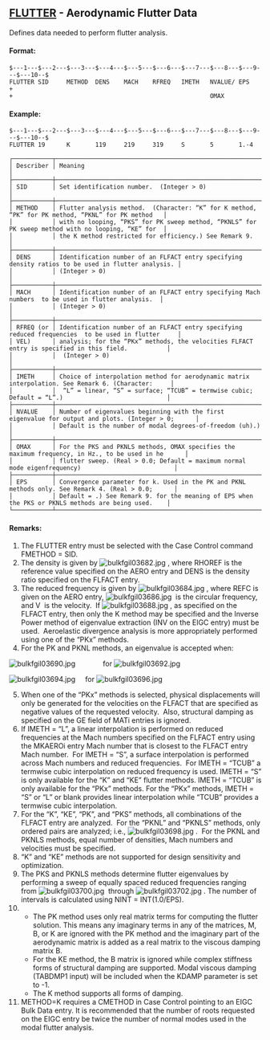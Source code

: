 ## [FLUTTER](https://help.hexagonmi.com/bundle/MSC_Nastran_2022.4/page/Nastran_Combined_Book/qrg/bulkfgil/TOC.FLUTTER.xhtml) - Aerodynamic Flutter Data

Defines data needed to perform flutter analysis.

#### Format:

```nastran
$---1---$---2---$---3---$---4---$---5---$---6---$---7---$---8---$---9---$---10--$
FLUTTER SID     METHOD  DENS    MACH    RFREQ   IMETH   NVALUE/ EPS     +       
+                                                       OMAX                    
```

#### Example:

```nastran
$---1---$---2---$---3---$---4---$---5---$---6---$---7---$---8---$---9---$---10--$
FLUTTER 19      K       119     219     319     S       5       1.-4            
```

```text
┌───────────┬────────────────────────────────────────────────────────────────────────────────────────────────────┐
│ Describer │ Meaning                                                                                            │
├───────────┼────────────────────────────────────────────────────────────────────────────────────────────────────┤
│ SID       │ Set identification number.  (Integer > 0)                                                          │
├───────────┼────────────────────────────────────────────────────────────────────────────────────────────────────┤
│ METHOD    │ Flutter analysis method.  (Character: “K” for K method, “PK” for PK method, “PKNL” for PK method   │
│           │ with no looping, “PKS” for PK sweep method, “PKNLS” for PK sweep method with no looping, “KE” for  │
│           │ the K method restricted for efficiency.) See Remark 9.                                             │
├───────────┼────────────────────────────────────────────────────────────────────────────────────────────────────┤
│ DENS      │ Identification number of an FLFACT entry specifying density ratios to be used in flutter analysis. │
│           │ (Integer > 0)                                                                                      │
├───────────┼────────────────────────────────────────────────────────────────────────────────────────────────────┤
│ MACH      │ Identification number of an FLFACT entry specifying Mach numbers  to be used in flutter analysis.  │
│           │ (Integer > 0)                                                                                      │
├───────────┼────────────────────────────────────────────────────────────────────────────────────────────────────┤
│ RFREQ (or │ Identification number of an FLFACT entry specifying reduced frequencies  to be used in flutter     │
│ VEL)      │ analysis; for the “PKx” methods, the velocities FLFACT entry is specified in this field.           │
│           │  (Integer > 0)                                                                                     │
├───────────┼────────────────────────────────────────────────────────────────────────────────────────────────────┤
│ IMETH     │ Choice of interpolation method for aerodynamic matrix interpolation. See Remark 6. (Character:     │
│           │  “L” = linear, “S” = surface; “TCUB” = termwise cubic; Default = “L”.)                             │
├───────────┼────────────────────────────────────────────────────────────────────────────────────────────────────┤
│ NVALUE    │ Number of eigenvalues beginning with the first eigenvalue for output and plots. (Integer > 0;      │
│           │ Default is the number of modal degrees-of-freedom (uh).)                                           │
├───────────┼────────────────────────────────────────────────────────────────────────────────────────────────────┤
│ OMAX      │ For the PKS and PKNLS methods, OMAX specifies the maximum frequency, in Hz., to be used in he      │
│           │ flutter sweep. (Real > 0.0; Default = maximum normal mode eigenfrequency)                          │
├───────────┼────────────────────────────────────────────────────────────────────────────────────────────────────┤
│ EPS       │ Convergence parameter for k. Used in the PK and PKNL methods only. See Remark 4. (Real > 0.0;      │
│           │ Default = .) See Remark 9. for the meaning of EPS when the PKS or PKNLS methods are being used.    │
└───────────┴────────────────────────────────────────────────────────────────────────────────────────────────────┘
```

#### Remarks:

1. The FLUTTER entry must be selected with the Case Control command FMETHOD = SID.
2. The density is given by  ![bulkfgil03682.jpg](https://help-be.hexagonmi.com/bundle/MSC_Nastran_2022.4/page/Nastran_Combined_Book/qrg/bulkfgil/../../../assets/bulkfgil03682.jpg?_LANG=enus) , where RHOREF is the reference value specified on the AERO entry and DENS is the density ratio specified on the FLFACT entry.
3. The reduced frequency is given by  ![bulkfgil03684.jpg](https://help-be.hexagonmi.com/bundle/MSC_Nastran_2022.4/page/Nastran_Combined_Book/qrg/bulkfgil/../../../assets/bulkfgil03684.jpg?_LANG=enus) , where REFC is given on the AERO entry,  ![bulkfgil03686.jpg](https://help-be.hexagonmi.com/bundle/MSC_Nastran_2022.4/page/Nastran_Combined_Book/qrg/bulkfgil/../../../assets/bulkfgil03686.jpg?_LANG=enus)  is the circular frequency, and  V  is the velocity.  If  ![bulkfgil03688.jpg](https://help-be.hexagonmi.com/bundle/MSC_Nastran_2022.4/page/Nastran_Combined_Book/qrg/bulkfgil/../../../assets/bulkfgil03688.jpg?_LANG=enus) , as specified on the FLFACT entry, then only the K method may be specified and the Inverse Power method of eigenvalue extraction (INV on the EIGC entry) must be used.  Aeroelastic divergence analysis is more appropriately performed using one of the “PKx” methods.
4. For the PK and PKNL methods, an eigenvalue is accepted when:

![bulkfgil03690.jpg](https://help-be.hexagonmi.com/bundle/MSC_Nastran_2022.4/page/Nastran_Combined_Book/qrg/bulkfgil/../../../assets/bulkfgil03690.jpg?_LANG=enus)              for  ![bulkfgil03692.jpg](https://help-be.hexagonmi.com/bundle/MSC_Nastran_2022.4/page/Nastran_Combined_Book/qrg/bulkfgil/../../../assets/bulkfgil03692.jpg?_LANG=enus)

![bulkfgil03694.jpg](https://help-be.hexagonmi.com/bundle/MSC_Nastran_2022.4/page/Nastran_Combined_Book/qrg/bulkfgil/../../../assets/bulkfgil03694.jpg?_LANG=enus)     for  ![bulkfgil03696.jpg](https://help-be.hexagonmi.com/bundle/MSC_Nastran_2022.4/page/Nastran_Combined_Book/qrg/bulkfgil/../../../assets/bulkfgil03696.jpg?_LANG=enus)

5. When one of the “PKx” methods is selected, physical displacements will only be generated for the velocities on the FLFACT that are specified as negative values of the requested velocity.  Also, structural damping as specified on the GE field of MATi entries is ignored.
6. If IMETH = “L”, a linear interpolation is performed on reduced frequencies at the Mach numbers specified on the FLFACT entry using the MKAEROi entry Mach number that is closest to the FLFACT entry Mach number.  For IMETH = “S”, a surface interpolation is performed across Mach numbers and reduced frequencies.  For IMETH = “TCUB” a termwise cubic interpolation on reduced frequency is used. IMETH = “S” is only available for the “K” and “KE” flutter methods. IMETH = “TCUB” is only available for the “PKx” methods. For the “PKx” methods, IMETH = “S” or “L” or blank provides linear interpolation while “TCUB” provides a termwise cubic interpolation.
7. For the “K”, “KE”, “PK”, and “PKS” methods, all combinations of the FLFACT entry are analyzed.  For the “PKNL” and “PKNLS” methods, only ordered pairs are analyzed; i.e.,  ![bulkfgil03698.jpg](https://help-be.hexagonmi.com/bundle/MSC_Nastran_2022.4/page/Nastran_Combined_Book/qrg/bulkfgil/../../../assets/bulkfgil03698.jpg?_LANG=enus) .  For the PKNL and PKNLS methods, equal number of densities, Mach numbers and velocities must be specified.
8. “K” and “KE” methods are not supported for design sensitivity and optimization.
9. The PKS and PKNLS methods determine flutter eigenvalues by performing a sweep of equally spaced reduced frequencies ranging from  ![bulkfgil03700.jpg](https://help-be.hexagonmi.com/bundle/MSC_Nastran_2022.4/page/Nastran_Combined_Book/qrg/bulkfgil/../../../assets/bulkfgil03700.jpg?_LANG=enus)  through  ![bulkfgil03702.jpg](https://help-be.hexagonmi.com/bundle/MSC_Nastran_2022.4/page/Nastran_Combined_Book/qrg/bulkfgil/../../../assets/bulkfgil03702.jpg?_LANG=enus) . The number of intervals is calculated using NINT = INT(1.0/EPS).
10. 
     - The PK method uses only real matrix terms for computing the flutter solution. This means any imaginary terms in any of the matrices, M, B, or K are ignored with the PK method and the imaginary part of the aerodynamic matrix is added as a real matrix to the viscous damping matrix B.
     - For the KE method, the B matrix is ignored while complex stiffness forms of structural damping are supported. Modal viscous damping (TABDMP1 input) will be included when the KDAMP parameter is set to -1.
     - The K method supports all forms of damping.
11. METHOD=K requires a CMETHOD in Case Control pointing to an EIGC Bulk Data entry. It is recommended that the number of roots requested on the EIGC entry be twice the number of normal modes used in the modal flutter analysis.
